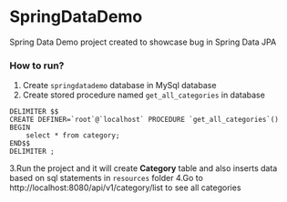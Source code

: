 # SpringDataDemo
Spring Data Demo project created to showcase bug in Spring Data JPA 

### How to run?
1. Create `springdatademo` database in MySql database
2. Create stored procedure named `get_all_categories` in database
```mysql
DELIMITER $$
CREATE DEFINER=`root`@`localhost` PROCEDURE `get_all_categories`()
BEGIN
	select * from category;
END$$
DELIMITER ;

```
3.Run the project and it will create **Category** table and also inserts data based on sql statements in `resources` folder 
4.Go to http://localhost:8080/api/v1/category/list to see all categories 
